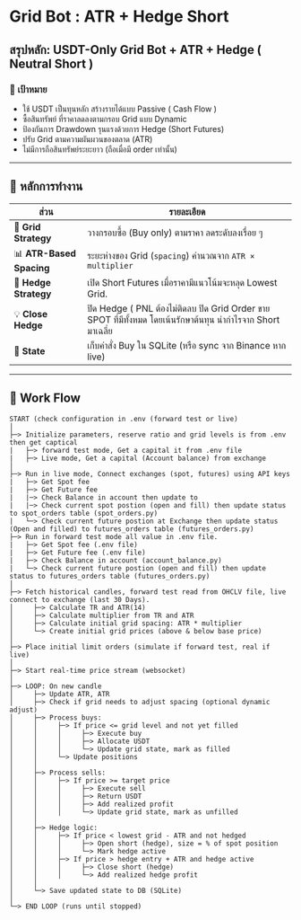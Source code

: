 # Grid Bot : ATR + Hedge Short

## สรุปหลัก: **USDT-Only Grid Bot + ATR + Hedge ( Neutral Short )**

### 🎯 เป้าหมาย

- ใช้ USDT เป็นทุนหลัก สร้างรายได้แบบ Passive ( Cash Flow )
- ซื้อสินทรัพย์ ที่ราคาลดลงตามกรอบ Grid แบบ Dynamic
- ป้องกันการ Drawdown รุนแรงด้วยการ Hedge (Short Futures)
- ปรับ Grid ตามความผันผวนของตลาด (ATR)
- ไม่มีการถือสินทรัพย์ระยะยาว (ถือเมื่อมี order เท่านั้น)

---

## 🧠 หลักการทำงาน

| ส่วน | รายละเอียด |
| --- | --- |
| 🔁 **Grid Strategy** | วางกรอบซื้อ (Buy only) ตามราคา ลดระดับลงเรื่อย ๆ |
| 📊 **ATR-Based Spacing** | ระยะห่างของ Grid (`spacing`) คำนวณจาก `ATR × multiplier` |
| 🔐 **Hedge Strategy** | เปิด Short Futures เมื่อราคามีแนวโน้มจะหลุด Lowest Grid. |
| 💡 **Close Hedge** | ปิด Hedge  ( PNL ต้องไม่ติดลบ ปิด Grid Order ขาย SPOT ที่มีทั้งหมด โดยเน้นรักษาต้นทุน นำกำไรจาก Short มาเฉลี่ย |
| 💾 **State** | เก็บคำสั่ง Buy ใน SQLite (หรือ sync จาก Binance หาก live) |

---

## 🔄 Work Flow

```
START (check configuration in .env (forward test or live)
│
├─> Initialize parameters, reserve ratio and grid levels is from .env then get captical
|   ├─> forward test mode, Get a capital it from .env file
|   ├─> Live mode, Get a capital (Account balance) from exchange
│
├─> Run in live mode, Connect exchanges (spot, futures) using API keys
|   ├─> Get Spot fee
|   ├─> Get Future fee
|   |─> Check Balance in account then update to 
|   |─> Check current spot postion (open and fill) then update status to spot_orders table (spot_orders.py)
|   └─> Check current future postion at Exchange then update status (Open and filled) to futures_orders table (futures_orders.py)
├─> Run in forward test mode all value in .env file.
|   ├─> Get Spot fee (.env file)
|   ├─> Get Future fee (.env file)
|   ├─> Check Balance in account (account_balance.py)
|   └─> Check current future postion (open and fill) then update status to futures_orders table (futures_orders.py)
│
├─> Fetch historical candles, forward test read from OHCLV file, live connect to exchange (last 30 Days).
│     ├─> Calculate TR and ATR(14)
│     ├─> Calculate multiplier from TR and ATR
│     ├─> Calculate initial grid spacing: ATR * multiplier
│     └─> Create initial grid prices (above & below base price)
│
├─> Place initial limit orders (simulate if forward test, real if live) 
│
├─> Start real-time price stream (websocket)
│
├─> LOOP: On new candle
│     ├─> Update ATR, ATR
│     ├─> Check if grid needs to adjust spacing (optional dynamic adjust)
│     ├─> Process buys:
│     │     ├─> If price <= grid level and not yet filled
│     │     │     ├─> Execute buy
│     │     │     ├─> Allocate USDT
│     │     │     └─> Update grid state, mark as filled
│     │     └─> Update positions
│     │
│     ├─> Process sells:
│     │     ├─> If price >= target price
│     │     │     ├─> Execute sell
│     │     │     ├─> Return USDT
│     │     │     ├─> Add realized profit
│     │     │     └─> Update grid state, mark as unfilled
│     │
│     ├─> Hedge logic:
│     │     ├─> If price < lowest grid - ATR and not hedged
│     │     │     ├─> Open short (hedge), size = % of spot position
│     │     │     └─> Mark hedge active
│     │     ├─> If price > hedge entry + ATR and hedge active
│     │     │     ├─> Close short (hedge)
│     │     │     └─> Add realized hedge profit
│     │
│     └─> Save updated state to DB (SQLite)
│
└─> END LOOP (runs until stopped)
```